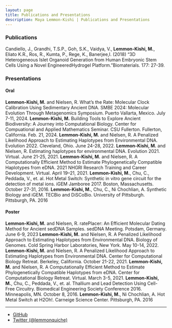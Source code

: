 ```yaml
---
layout: page
title: Publications and Presentations
description: Maya Lemmon-Kishi | Publications and Presentations
---
```


### Publications

Candiello, J., Grandhi, T.S.P., Goh, S.K., Vaidya, V., <b>Lemmon-Kishi, M.</b>, Eliato K.R., Ros, R., Kumta, P., Rege, K., Banerjee,I. (2018) “3D Heterogeneous Islet Organoid Generation from Human Embryonic Stem Cells Using a Novel EngineeredHydrogel Platform.”Biomaterials. 177: 27-39.

### Presentations

#### Oral
<b>Lemmon-Kishi, M.</b> and Nielsen, R. What’s the Rate: Molecular Clock Calibration Using Sedimentary Ancient DNA. SMBE 2024: Molecular Evolution Through Metagenomics Symposium. Puerto Vallarta, Mexico. July 7-11, 2024.
<b>Lemmon-Kishi, M.</b> Building Tools to Explore Ancient Biodiversity: A Journey into Computational Biology. Center for Compuational and Applied Mathematics Seminar. CSU Fullerton. Fullerton, California. Feb. 21, 2024.
<b>Lemmon-Kishi, M.</b> and Nielsen, R. A Penalized Likelihood Approach to Estimating Haplotypes from Environmental DNA. Evolution 2022. Cleveland, Ohio. June 24-28, 2022.
<b>Lemmon-Kishi, M.</b> and Nielsen, R. Estimating haplotypes for environmental DNA. Evolution 2021. Virtual. June 21-25, 2021.
<b>Lemmon-Kishi, M.</b> and Nielsen, R. A Computationally Efficient Method to Estimate Phylogenetically Compatible Haplotypes from eDNA. 2021 NHGRI Research Training and Career Development. Virtual. April 19–21, 2021.
<b>Lemmon-Kishi, M.</b>, Chu, C., Peddada, V., et. al. Hot Metal Switch: Synthetic in vitro gene circuit for the detection of metal ions. iGEM Jamboree 2017. Boston, Massachusetts. October 27-31, 2016.
<b>Lemmon-Kishi, M.</b>, Chu, C., Ni Chochlian, A. Synthetic Biology and iGEM. TECBio and DiSCoBio. University of Pittsburgh. Pittsburgh, PA. 2016

#### Poster
<b>Lemmon-Kishi, M.</b> and Nielsen, R. ratePlacer: An Efficient Molecular Dating Method for Ancient sedDNA Samples. sedDNA Meeting. Potsdam, Germany. June 6-9, 2023
<b>Lemmon-Kishi, M.</b> and Nielsen, R. A Penalized Likelihood Approach to Estimating Haplotypes from Environmental DNA. Biology of Genomes. Cold Spring Harbor Laboratories, New York. May 10-14, 2022.
<b>Lemmon-Kishi, M.</b> and Nielsen, R. A Penalized Likelihood Approach to Estimating Haplotypes from Environmental DNA. Center for Computational Biology Retreat. Berkeley, California. October 21-22, 2021.
<b>Lemmon-Kishi, M.</b> and Nielsen, R. A Computationally Efficient Method to Estimate Phylogenetically Compatible Haplotypes from eDNA. Center for Computational Biology Retreat. Virtual. March 3-5, 2021.
<b>Lemmon-Kishi, M.</b>, Chu, C., Peddada, V., et. al. Thallium and Lead Detection Using Cell-Free Circuitry. Biomedical Engineering Society Conference 2016. Minneapolis, MN. October 8, 2016.
<b>Lemmon-Kishi, M.</b>, Ni Chochlian, A. Hot Metal Switch at H2Oh!. Carneige Science Center. Pittsburgh, PA. 2016

---

<div class="navbar">
  <div class="navbar-inner">
      <ul class="nav">
          <li><a href="https://github.com/lemmonquiche">GitHub</a></li>
          <li><a href="https://twitter.com/lemmonquiche">Twitter (@lemmonquiche)</a></li>
      </ul>
  </div>
</div>
